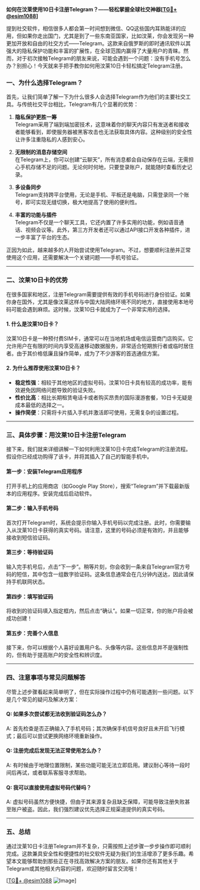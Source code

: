 **如何在汶莱使用10日卡注册Telegram？——轻松掌握全球社交神器[[TG💪+ @esim1088](https://t.me/s/esim1088)]**

提到社交软件，相信很多人都会第一时间想到微信、QQ这些国内耳熟能详的应用，但如果你走出国门，尤其是到了一些东南亚国家，比如汶莱，你会发现另一种更加开放和自由的社交方式——Telegram。这款来自俄罗斯的即时通讯软件以其强大的隐私保护功能和丰富的扩展性，在全球范围内赢得了大量用户的青睐。然而，对于初次接触Telegram的朋友来说，可能会遇到一个问题：没有手机号怎么办？别担心！今天就来手把手教你如何用汶莱10日卡轻松搞定Telegram注册。

### 一、为什么选择Telegram？

首先，让我们简单了解一下为什么很多人会选择Telegram作为他们的主要社交工具。与传统社交平台相比，Telegram有几个显著的优势：

1. **隐私保护更胜一筹**  
   Telegram采用了端到端加密技术，这意味着你的聊天内容只有发送者和接收者能够看到，即使服务器被黑客攻击也无法获取具体内容。这种级别的安全性让许多注重隐私的人感到安心。

2. **无限制的消息存储空间**  
   在Telegram上，你可以创建“云聊天”，所有消息都会自动保存在云端，无需担心手机存储不足的问题。无论何时何地，只要登录账户，就能随时查看历史记录。

3. **多设备同步**  
   Telegram支持跨平台使用，无论是手机、平板还是电脑，只需登录同一个账号，即可实现无缝切换，极大地提高了使用的便利性。

4. **丰富的功能与插件**  
   Telegram不仅是一个聊天工具，它还内置了许多实用的功能，例如语音通话、视频会议等。此外，第三方开发者还可以通过API接口开发各种插件，进一步丰富了平台的生态。

正因为如此，越来越多的人开始尝试使用Telegram。不过，想要顺利注册并正常使用这个应用，还需要解决一个关键问题——手机号验证。

---

### 二、汶莱10日卡的优势

在很多国家和地区，注册Telegram需要提供有效的手机号码进行身份验证。如果你身在国外，尤其是像汶莱这样与中国大陆网络环境不同的地方，直接使用本地号码可能会遇到麻烦。这时候，汶莱10日卡就成为了一个非常实用的选择。

#### 1. **什么是汶莱10日卡？**
汶莱10日卡是一种预付费SIM卡，通常可以在当地机场或电信运营商门店购买。它允许用户在有限的时间内享受高速移动数据服务，非常适合短期旅行者或临时居住者。由于其价格低廉且操作简单，成为了不少游客的首选通信方案。

#### 2. **为什么推荐使用汶莱10日卡？**
- **稳定性强**：相较于其他地区的虚拟号码，汶莱10日卡具有较高的成功率，能有效避免因网络问题导致的验证失败。
- **性价比高**：相比长期租赁电话卡或者购买昂贵的国际漫游套餐，10日卡无疑是成本最低的选择之一。
- **操作简便**：只需将卡片插入手机并激活即可使用，无需复杂的设置过程。

---

### 三、具体步骤：用汶莱10日卡注册Telegram

接下来，我们就来详细讲解一下如何利用汶莱10日卡完成Telegram的注册流程。假设你已经成功购得了该卡，并将其插入了自己的智能手机中。

#### 第一步：安装Telegram应用程序
打开手机上的应用商店（如Google Play Store），搜索“Telegram”并下载最新版本的应用程序。安装完成后启动软件。

#### 第二步：输入手机号码
首次打开Telegram时，系统会提示你输入手机号码以完成注册。此时，你需要输入从汶莱10日卡获得的真实号码。请注意，这里的号码必须是有效的，并且能够接收到短信验证码。

#### 第三步：等待验证码
输入完手机号后，点击“下一步”。稍等片刻，你会收到一条来自Telegram官方号码的短信，其中包含一组数字验证码。这条信息通常会在几分钟内送达，因此请保持手机联网状态。

#### 第四步：填写验证码
将收到的验证码填入指定框内，然后点击“确认”。如果一切正常，你的账户将会被成功创建！

#### 第五步：完善个人信息
接下来，你可以根据个人喜好设置用户名、头像等内容。这些信息并不是强制性的，但有助于提高账户的安全性和辨识度。

---

### 四、注意事项与常见问题解答

尽管上述步骤看起来简单明了，但在实际操作过程中仍有可能遇到一些问题。以下是几个常见的疑问及解决方案：

#### Q: 如果多次尝试都无法收到验证码怎么办？
A: 首先检查是否正确输入了手机号码；其次确保手机信号良好且未开启飞行模式；最后可以尝试更换网络环境重新操作。

#### Q: 注册完成后发现无法正常使用怎么办？
A: 有时候由于地理位置限制，某些功能可能无法立即启用。建议耐心等待一段时间后再试，或者联系客服寻求帮助。

#### Q: 我可以直接使用虚拟号码代替吗？
A: 虚拟号码虽然方便快捷，但由于其来源复杂且缺乏保障，可能导致注册失败甚至账户被盗。因此，我们强烈建议优先选择正规渠道提供的真实号码。

---

### 五、总结

通过汶莱10日卡注册Telegram并不复杂，只需按照上述步骤一步步操作即可顺利完成。这款兼具安全性和便捷性的社交软件无疑为我们的生活增添了更多乐趣。希望本文能够帮助到那些正在寻找高效解决方案的朋友。如果你还有其他关于Telegram或其他相关内容的问题，欢迎随时留言交流哦！

[[TG💪+ @esim1088](https://t.me/s/esim1088) ![Image](https://i.postimg.cc/4NQfJmqS/Snipaste-2025-05-13-00-14-12.png)]